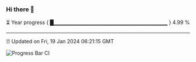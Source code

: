 ### Hi there 👋

⏳ Year progress { █▁▁▁▁▁▁▁▁▁▁▁▁▁▁▁▁▁▁▁▁▁▁▁▁▁▁▁▁▁ } 4.99 %

---

⏰ Updated on Fri, 19 Jan 2024 06:21:15 GMT

![Progress Bar CI](https://github.com/liununu/liununu/workflows/Progress%20Bar%20CI/badge.svg)
